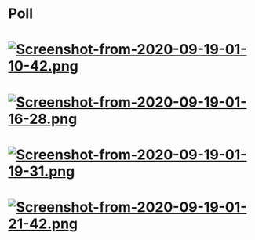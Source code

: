 # Poll
# [![Screenshot-from-2020-09-19-01-10-42.png](https://i.postimg.cc/zXJvHzXZ/Screenshot-from-2020-09-19-01-10-42.png)](https://postimg.cc/w3GgSdm0)
# [![Screenshot-from-2020-09-19-01-16-28.png](https://i.postimg.cc/NF0hYzYV/Screenshot-from-2020-09-19-01-16-28.png)](https://postimg.cc/gX1tH4xq)
# [![Screenshot-from-2020-09-19-01-19-31.png](https://i.postimg.cc/QdG6Jyw3/Screenshot-from-2020-09-19-01-19-31.png)](https://postimg.cc/Mv5bWdzP)
# [![Screenshot-from-2020-09-19-01-21-42.png](https://i.postimg.cc/wvvFB8yh/Screenshot-from-2020-09-19-01-21-42.png)](https://postimg.cc/wtCDWrkv)
